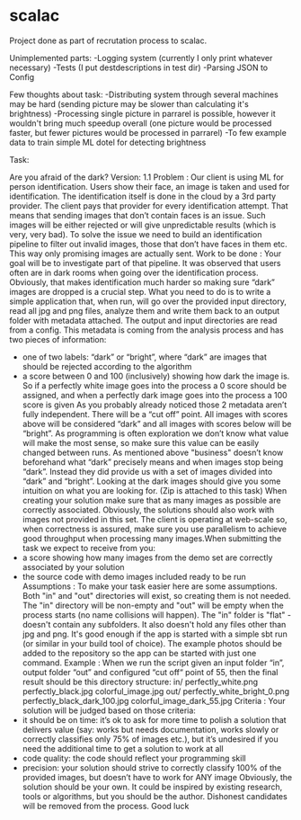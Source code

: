 # scalac
Project done as part of recrutation process to scalac. 

Unimplemented parts:
-Logging system (currently I only print whatever necessary)
-Tests (I put destdescriptions in test dir)
-Parsing JSON to Config

Few thoughts about task:
-Distributing system through several machines may be hard (sending picture may be slower than calculating it's brightness)
-Processing single picture in parrarel is possible, however it wouldn't bring much speedup overall (one picture would be processed faster, but fewer pictures would be processed in parrarel)
-To few example data to train simple ML dotel for detecting brightness

Task:

Are you afraid of the dark?
Version: 1.1
Problem​​ :
Our client is using ML for person identification. Users show their face, an image is taken and
used for identification. The identification itself is done in the cloud by a 3rd party provider.
The client pays that provider for every identification attempt. That means that sending
images that don’t contain faces is an issue. Such images will be either rejected or will give
unpredictable results (which is very, very bad).
To solve the issue we need to build an identification pipeline to filter out invalid images,
those
that don’t have faces in them etc. This way only promising images are actually sent.
Work to be done​​ :
Your goal will be to investigate part of that pipeline. It was observed that users often are in
dark rooms when going over the identification process.
Obviously, that makes identification much harder so making sure “dark” images are dropped
is a crucial step.
What you need to do is to write a simple application that, when run, will go over the provided
input directory, read all jpg and png files, analyze them and write them back to an output
folder with metadata attached. The output and input directories are read from a config.
This metadata is coming from the analysis process and has two pieces of information:
- one of two labels: “dark” or “bright”, where “dark” are images that should be rejected
according to the algorithm
- a score between 0 and 100 (inclusively) showing how dark the image is. So if a perfectly
white image goes into the process a 0 score should be assigned, and when a perfectly dark
image goes into the process a 100 score is given
As you probably already noticed those 2 metadata aren’t fully independent. There will be a
“cut off” point. All images with scores above will be considered “dark” and all images with
scores below will be “bright”. As programming is often exploration we don’t know what value
will make the most sense, so make sure this value can be easily changed between runs.
As mentioned above "business" doesn’t know beforehand what “dark” precisely means and
when images stop being “dark”. Instead they did provide us with a set of images divided into
“dark” and “bright”. Looking at the dark images should give you some intuition on what you
are looking for.
(Zip is attached to this task)
When creating your solution make sure that as many images as possible are correctly
associated. Obviously, the solutions should also work with images not provided in this set.
The client is operating at web-scale so, when correctness is assured, make sure you use
parallelism to achieve good throughput when processing many images.When submitting the task we expect to receive from you:
- a score showing how many images from the demo set are correctly associated by
your solution
- the source code with demo images included ready to be run
Assumptions​​ :
To make your task easier here are some assumptions.
Both "in" and "out" directories will exist, so creating them is not needed. The "in" directory
will be non-empty and "out" will be empty when the process starts (no name collisions will
happen).
The "in" folder is "flat" - doesn't contain any subfolders. It also doesn't hold any files other
than jpg and png.
It's good enough if the app is started with a simple sbt run (or similar in your build tool of
choice). The example photos should be added to the repository so the app can be started
with just one command.
Example​​ :
When we run the script given an input folder “in”, output folder “out” and configured “cut off“
point of 55, then the final result should be this directory structure:
in/
perfectly_white.png
perfectly_black.jpg
colorful_image.jpg
out/
perfectly_white_bright_0.png
perfectly_black_dark_100.jpg
colorful_image_dark_55.jpg
Criteria​​ :
Your solution will be judged based on those criteria:
- it should be on time: it’s ok to ask for more time to polish a solution that delivers value
(say: works but needs documentation, works slowly or correctly classifies only 75% of
images etc.), but it’s undesired if you need the additional time to get a solution to work at all
- code quality: the code should reflect your programming skill
- precision: your solution should strive to correctly classify 100% of the provided images,
but doesn’t have to work for ANY image
Obviously, the solution should be your own. It could be inspired by existing research, tools or
algorithms, but you should be the author. Dishonest candidates will be removed from the
process.
Good luck
  
